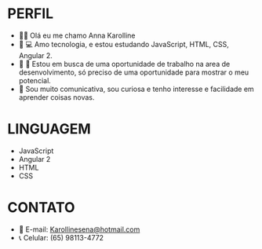 # PERFIL

- :woman_technologist: Olá eu me chamo Anna Karolline
- :heartbeat: 	:computer: Amo tecnologia, e estou estudando JavaScript, HTML, CSS, Angular 2.
- :briefcase: :mag_right:	 Estou em busca de uma oportunidade de trabalho na area de desenvolvimento, só preciso de uma oportunidade para mostrar o meu potencial. 
- :smiling_face_with_three_hearts: Sou muito comunicativa, sou curiosa e tenho interesse e facilidade em aprender coisas novas. 

# LINGUAGEM 	

- JavaScript
- Angular 2
- HTML
- CSS


# CONTATO

- :e-mail: E-mail: Karollinesena@hotmail.com 
- :telephone_receiver: Celular: (65) 98113-4772
